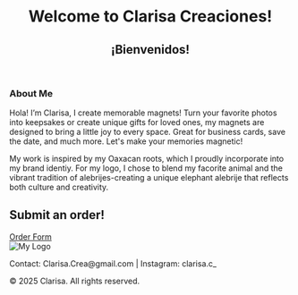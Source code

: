 
<html lang="en">
<head>
  <meta charset="UTF-8">
  <meta name="viewport" content="width=device-width, initial-scale=1.0">
  <link rel="stylesheet" href="style.css">
</head>
<body>
<header>
 
   <h1>Welcome to Clarisa Creaciones!</h1>
   <h2>¡Bienvenidos! </h2>
  </header>

  <section id="about">
    <h3>About Me</h3>
    <p>Hola! I’m Clarisa, I create memorable magnets! Turn your favorite photos into  keepsakes or create unique gifts for loved ones, my magnets are designed to bring a little joy to every space. Great for business cards, save the date, and much more. Let's make your memories magnetic!</p>
     <p>My work is inspired by my Oaxacan roots, which I proudly incorporate into my brand identiy. For my logo, I chose to blend my facorite animal and the vibrant tradition of alebrijes-creating a unique elephant alebrije that reflects both culture and creativity. </p>
  </section>

  <section id="order">
    <h2>Submit an order! </h2>
   <a href=" https://forms.gle/C1uub2GmQkwv9gdC7" target="_blank">Order Form</a>
  </section>
  
  <footer>
    <img src="images/Clarisa creaciones.png" alt="My Logo" id="logo">
    <p>Contact: Clarisa.Crea@gmail.com    |     Instagram: clarisa.c_</p>
    <p>&copy; 2025 Clarisa. All rights reserved.</p>
  </footer>

